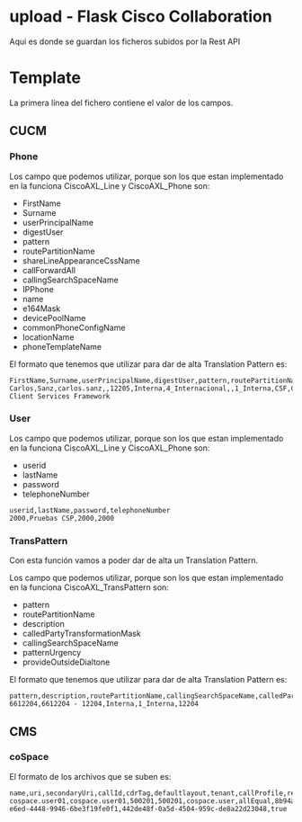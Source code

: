 # upload - Flask Cisco Collaboration
Aqui es donde se guardan los ficheros subidos por la Rest API

# Template
La primera línea del fichero contiene el valor de los campos.
## CUCM
### Phone
Los campo que podemos utilizar, porque son los que estan implementado en la funciona CiscoAXL_Line y CiscoAXL_Phone son:

 * FirstName
 * Surname
 * userPrincipalName
 * digestUser
 * pattern
 * routePartitionName
 * shareLineAppearanceCssName
 * callForwardAll
 * callingSearchSpaceName
 * IPPhone
 * name
 * e164Mask
 * devicePoolName
 * commonPhoneConfigName
 * locationName
 * phoneTemplateName

El formato que tenemos que utilizar para dar de alta Translation Pattern es:

```
FirstName,Surname,userPrincipalName,digestUser,pattern,routePartitionName,shareLineAppearanceCssName,callForwardAll,callingSearchSpaceName,IPPhone,name,e164Mask,devicePoolName,commonPhoneConfigName,locationName,phoneTemplateName
Carlos,Sanz,carlos.sanz,,12205,Interna,4_Internacional,,1_Interna,CSF,CSF12205,913236708,Madrid,Axians_Common_Phone_Profile,Madrid,Standard Client Services Framework
```
### User
Los campo que podemos utilizar, porque son los que estan implementado en la funciona CiscoAXL_Line y CiscoAXL_Phone son:

 * userid
 * lastName
 * password
 * telephoneNumber

```
userid,lastName,password,telephoneNumber
2000,Pruebas CSP,2000,2000
```

### TransPattern
Con esta función vamos a poder dar de alta un Translation Pattern.

Los campo que podemos utilizar, porque son los que estan implementado en la funciona CiscoAXL_TransPattern son:

 * pattern
 * routePartitionName
 * description
 * calledPartyTransformationMask
 * callingSearchSpaceName
 * patternUrgency
 * provideOutsideDialtone

El formato que tenemos que utilizar para dar de alta Translation Pattern es:

```
pattern,description,routePartitionName,callingSearchSpaceName,calledPartyTransformationMask
6612204,6612204 - 12204,Interna,1_Interna,12204
```
## CMS
### coSpace
El formato de los archivos que se suben es:

```
name,uri,secondaryUri,callId,cdrTag,defaultlayout,tenant,callProfile,requireCallId
cospace.user01,cospace.user01,500201,500201,cospace.user,allEqual,8b94a144-e6ed-4448-9946-6be3f19fe0f1,442de48f-0a5d-4504-959c-de8a22d23048,true
```